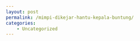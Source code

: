 ```yaml
---
layout: post
permalink: /mimpi-dikejar-hantu-kepala-buntung/
categories:
    - Uncategorized
---
```



